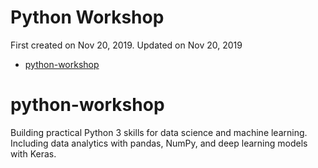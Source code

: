 Python Workshop
================
First created on Nov 20, 2019. Updated on Nov 20, 2019

  - [python-workshop](#python-workshop)

# python-workshop

Building practical Python 3 skills for data science and machine
learning. Including data analytics with pandas, NumPy, and deep learning models with Keras.

